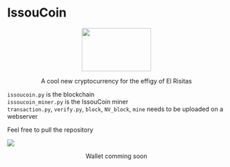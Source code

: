 # IssouCoin

<p align="center"><img src="https://risibank.fr/cache/stickers/d361/36146-full.png" height="100" width="160"></p>

<p align="center">A cool new cryptocurrency for the effigy of El Risitas</p>

`issoucoin.py` is the blockchain<br>
`issoucoin_miner.py` is the IssouCoin miner<br>
`transaction.py`, `verify.py`, `block`, `NV_block`, `mine` needs to be uploaded on a webserver<br>

Feel free to pull the repository

<img src="https://i.imgur.com/h9M0NhJ.gif">
<p align="center">Wallet comming soon</p>
